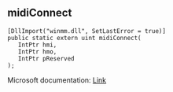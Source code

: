 ## midiConnect

```
[DllImport("winmm.dll", SetLastError = true)]
public static extern uint midiConnect(
   IntPtr hmi,
   IntPtr hmo,
   IntPtr pReserved
);
```

Microsoft documentation: [Link](https://learn.microsoft.com/en-us/windows/win32/api/mmeapi/nf-mmeapi-midiconnect)
